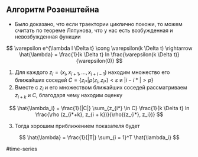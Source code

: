## Алгоритм Розенштейна

- Было доказано, что если траектории циклично похожи, то можем считать по теореме Ляпунова, что у нас есть возбужденная и невозбужденная функции

$$
    \varepsilon e^{\lambda l \Delta t} \cong \varepsilon(k \Delta t) \rightarrow \hat{\lambda} = \frac{1}{k \Delta t} ln \frac{\varepsilon(k \Delta t)}{\varepsilon(0)}
$$

1. Для каждого $z_i = (x_i, x_{i + 1}, \dots, x_{i + l - 1})$ находим множество его ближайших соседей $C = \{z_{i*} | \rho(z_i, z_{i*}) < \varepsilon \text{ и } |i - i*| > p\}$
2. Вместе с $z_i$ и его множеством ближайших соседей рассматриваем $z_{i + k}$ и $C$, благодаря чему находим оценку 

$$
\hat{\lambda_i} = \frac{1}{|C|} \sum_{z_{i*} \in C} \frac{1}{k \Delta t} ln \frac{\rho (z_{i*+k}, z_{i + k})}{\rho({z_{i*}, z_i})}
$$

3. Тогда хорошим приближением показателя будет

$$
    \hat{\lambda} = \frac{1}{|T|} \sum_{i = 1}^T \hat{\lambda_i}
$$

#time-series 